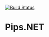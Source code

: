 [![Build Status](https://travis-ci.org/rehret/Pips.NET.svg?branch=master)](https://travis-ci.org/rehret/Pips.NET)

# Pips.NET
